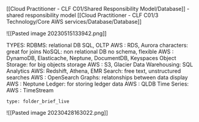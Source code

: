[[Cloud Practitioner - CLF C01/Shared Responsibility Model/Database]] - shared responsibility model 
[[Cloud Practitioner - CLF C01/3 Technology/Core AWS services/Database/Database]] 

![[Pasted image 20230515133942.png]]

TYPES: 
		RDBMS: 
				relational DB
				SQL, OLTP
				AWS : RDS, Aurora
				characters: great for joins
		NoSQL: 
				non relational DB
				no schema, flexible
				AWS : DynamoDB, Elasticache, Neptune, DocumentDB, Keyspaces
		Object Storage:
				for big objects storage
				AWS : S3, Glacier
		Data Warehousing:
				SQL Analytics
				AWS: Redshift, Athena, EMR
		Search:
				free text, unstructured searches
				AWS : OpenSearch
		Graphs:
				relatonships between data display
				AWS : Neptune
		Ledger:
				for storing ledger data
				AWS : QLDB
		Time Series:
				AWS : TimeStream
 
```ccard
type: folder_brief_live
```
 
![[Pasted image 20230428163022.png]]
